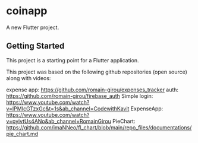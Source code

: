 # coinapp

A new Flutter project.

## Getting Started

This project is a starting point for a Flutter application.

This project was based on the following github repositories (open source) along with videos:

expense app: https://github.com/romain-girou/expenses_tracker
auth: https://github.com/romain-girou/firebase_auth 
Simple login:
https://www.youtube.com/watch?v=IPMIcGTzxGc&t=1s&ab_channel=CodewithKavit
ExpenseApp:
https://www.youtube.com/watch?v=pyivtUs4ANo&ab_channel=RomainGirou
PieChart: 
https://github.com/imaNNeo/fl_chart/blob/main/repo_files/documentations/pie_chart.md
